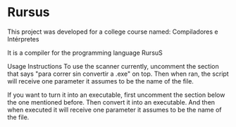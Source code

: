 # Rursus
This project was developed for a college course named: Compiladores e Intérpretes

It is a compiler for the programming language RursuS



Usage Instructions
To use the scanner currently, uncomment the section that says "para correr sin convertir a .exe" on top. Then when ran, the script will receive one parameter it assumes to be the name of the file.

If you want to turn it into an executable, first uncomment the section below the one mentioned before. Then convert it into an executable. And then when executed it will receive one parameter it assumes to be the name of the file.
